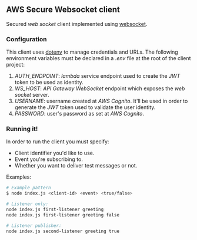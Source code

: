 ## AWS Secure Websocket client

Secured _web socket_ client implemented using [websocket].

### Configuration

This client uses [dotenv] to manage credentials and URLs.
The following environment variables must be declared in a 
_.env_ file at the root of the client project:

1. _AUTH_ENDPOINT_: _lambda_ service endpoint used to 
create the _JWT_ token to be used as identity.
1. _WS_HOST_: _API Gateway WebSocket_ endpoint which 
exposes the _web socket_ server.
1. _USERNAME_: username created at _AWS Cognito_. It'll 
be used in order to generate the _JWT_ token used to 
validate the user identity.
1. _PASSWORD_: user's password as set at _AWS Cognito_.

### Running it!

In order to run the client you must specify:

* Client identifier you'd like to use.
* Event you're subscribing to.
* Whether you want to deliver test messages or not.

Examples:

```bash
# Example pattern
$ node index.js <client-id> <event> <true/false>

# Listener only:
node index.js first-listener greeting
node index.js first-listener greeting false

# Listener publisher:
node index.js second-listener greeting true
```


[dotenv]: https://www.npmjs.com/package/dotenv
[websocket]: https://www.npmjs.com/package/websocket
